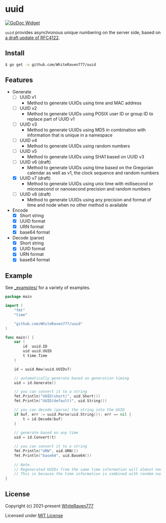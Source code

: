 # uuid

[![GoDoc Widget]][GoDoc]

`uuid` provides asynchronous unique numbering on the server side, based on [a draft update of RFC4122](https://www.ietf.org/archive/id/draft-peabody-dispatch-new-uuid-format-01.html).


## Install
```bash
$ go get -u github.com/WhiteRaven777/uuid
```

## Features
* Generate
  * [ ] UUID v1
    * Method to generate UUIDs using time and MAC address
  * [ ] UUID v2
    * Method to generate UUIDs using POSIX user ID or group ID to replace part of UUID v1
  * [ ] UUID v3
    * Method to generate UUIDs using MD5 in combination with information that is unique in a namespace
  * [ ] UUID v4
    * Method to generate UUIDs using random numbers
  * [ ] UUID v5
    * Method to generate UUIDs using SHA1 based on UUID v3
  * [ ] UUID v6 (draft)
    * Method to generate UUIDs using time based on the Gregorian calendar as well as v1, the clock sequence and random numbers
  * [x] UUID v7 (draft)
    * Method to generate UUIDs using unix time with millisecond or microsecond or nanosecond precision and random numbers
  * [ ] UUID v8 (draft)
    * Method to generate UUIDs using any precision and format of time and node when no other method is available
* Encode
  * [x] Short string 
  * [x] UUID format
  * [x] URN format 
  * [x] base64 format
* Decode (parse)
  * [x] Short string
  * [x] UUID format
  * [x] URN format
  * [x] base64 format

## Example
See [_examples/](https://github.com/WhiteRaven777/uuid/blob/master/_examples/) for a variety of examples.

```go
package main

import (
	"fmt"
	"time"

	"github.com/WhiteRaven777/uuid"
)

func main() {
	var (
		id  uuid.ID
		uid uuid.UUID
		t time.Time
	)

	id = uuid.New(uuid.UUIDv7)

	// automatically generate based on generation timing
	uid = id.Generate()

	// you can convert it to a string
	fmt.Println("UUID(short)", uid.Short())
	fmt.Println("UUID(default)", uid.String())

	// you can decode (parse) the string into the UUID
	if buf, err := uuid.Parse(uid.String()); err == nil {
		t = id.Decode(buf)
	}
	
	// generate based on any time
	uid = id.Convert(t)

	// you can convert it to a string
	fmt.Println("URN", uid.URN())
	fmt.Println("base64", uid.Base64())
	
	// Note.
	// Regenerated UUIDs from the same time information will almost never have the same value.
	// This is because the time information is combined with random number information.
}
```

## License

Copyright (c) 2021-present [WhiteRaven777](https://github.com/WhiteRaven777)

Licensed under [MIT License](./LICENSE)

[GoDoc]: https://pkg.go.dev/github.com/WhiteRaven777/uuid?tab=versions
[GoDoc Widget]: https://godoc.org/github.com/WhiteRaven777/uuid?status.svg